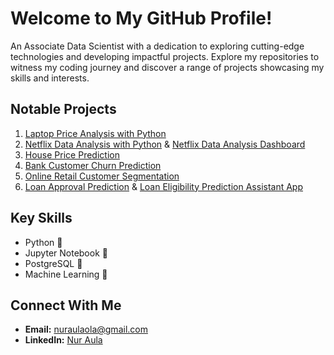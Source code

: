 # Welcome to My GitHub Profile!

An Associate Data Scientist with a dedication to exploring cutting-edge technologies and developing impactful projects. Explore my repositories to witness my coding journey and discover a range of projects showcasing my skills and interests.

## Notable Projects

1. [Laptop Price Analysis with Python](https://github.com/nuraulaola/Laptop-Price-Analysis-with-Python.git)
2. [Netflix Data Analysis with Python](https://github.com/nuraulaola/Netflix-Data-Analysis-with-Python.git) & [Netflix Data Analysis Dashboard](https://lookerstudio.google.com/reporting/0ebefa39-3d10-4346-b8ac-a936a3b0a844?s=sPQhrYx7xGg)
3. [House Price Prediction](https://github.com/nuraulaola/House-Price-Prediction.git)
4. [Bank Customer Churn Prediction](https://github.com/nuraulaola/Bank-Customer-Churn-Prediction.git)
5. [Online Retail Customer Segmentation](https://github.com/nuraulaola/Online-Retail-Customer-Segmentation.git)
6. [Loan Approval Prediction](https://github.com/nuraulaola/Loan-Approval-Prediction.git) & [Loan Eligibility Prediction Assistant App](https://loan-approval-preds.streamlit.app/)

## Key Skills

- Python 🐍
- Jupyter Notebook 📓
- PostgreSQL 🐘
- Machine Learning 🤖

## Connect With Me

- **Email:** nuraulaola@gmail.com
- **LinkedIn:** [Nur Aula](https://www.linkedin.com/in/nur-aula/)
